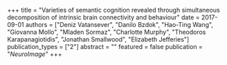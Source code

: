 +++
title = "Varieties of semantic cognition revealed through simultaneous decomposition of intrinsic brain connectivity and behaviour"
date = 2017-09-01
authors = ["Deniz Vatansever", "Danilo Bzdok", "Hao-Ting Wang", "Giovanna Mollo", "Mladen Sormaz", "Charlotte Murphy", "Theodoros Karapanagiotidis", "Jonathan Smallwood", "Elizabeth Jefferies"]
publication_types = ["2"]
abstract = ""
featured = false
publication = "*NeuroImage*"
+++

